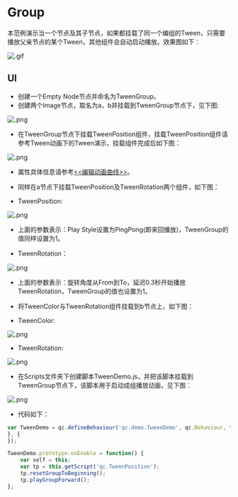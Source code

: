# Group
本范例演示当一个节点及其子节点，如果都挂载了同一个编组的Tween，只需要播放父亲节点的某个Tween，其他组件会自动启动播放。效果图如下：<br>

![.gif](images/show.gif)
## UI
* 创建一个Empty Node节点并命名为TweenGroup。<br>
* 创建两个Image节点，取名为a，b并挂载到TweenGroup节点下，见下图:<br>

![.png](images/node1.png)
* 在TweenGroup节点下挂载TweenPosition组件，挂载TweenPosition组件请参考Tween动画下的Tween演示，挂载组件完成后如下图：<br>

![.png](images/TweenPosition1.png)

* 属性具体信息请参考[<<编辑动画曲线>>](http://docs.zuoyouxi.com/manual/Tween/index.html)。<br>
* 同样在a节点下挂载TweenPosition及TweenRotation两个组件，如下图：<br>

* TweenPosition:<br>

![.png](images/TweenPosition2.png)

* 上面的参数表示：Play Style设置为PingPong(即来回播放)，TweenGroup的值同样设置为1。<br>

* TweenRotation：<br>

![.png](images/TweenRotation1.png)

* 上面的参数表示：旋转角度从From到To，延迟0.3秒开始播放TweenRotation，TweenGroup的值也设置为1。<br>
* 将TweenColor与TweenRotation组件挂载到b节点上，如下图：<br>

* TweenColor:<br>

![.png](images/TweenColor.png)

* TweenRotation:<br>

![.png](images/TweenRotation2.png)
* 在Scripts文件夹下创建脚本TweenDemo.js，并把该脚本挂载到TweenGroup节点下，该脚本用于启动成组播放动画，见下图：<br>

![.png](images/script.png)

* 代码如下：<br>

```javascript
var TweenDemo = qc.defineBehaviour('qc.demo.TweenDemo', qc.Behaviour, function() {
}, {
});

TweenDemo.prototype.onEnable = function() {
    var self = this;
    var tp = this.getScript('qc.TweenPosition');
    tp.resetGroupToBeginning();
    tp.playGroupForward();
};   
```

